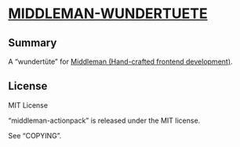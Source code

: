 [MIDDLEMAN-WUNDERTUETE](https://github.com/mkempe/middleman-wundertuete)
========================================================================

Summary
-------

A “wundertüte” for [Middleman (Hand-crafted frontend development)](http://middlemanapp.com).

License
-------

MIT License

“middleman-actionpack” is released under the MIT license.

See “COPYING”.